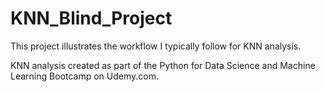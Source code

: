# KNN_Blind_Project
This project illustrates the workflow I typically follow for KNN analysis.


KNN analysis created as part of the Python for Data Science and Machine Learning Bootcamp on Udemy.com.



